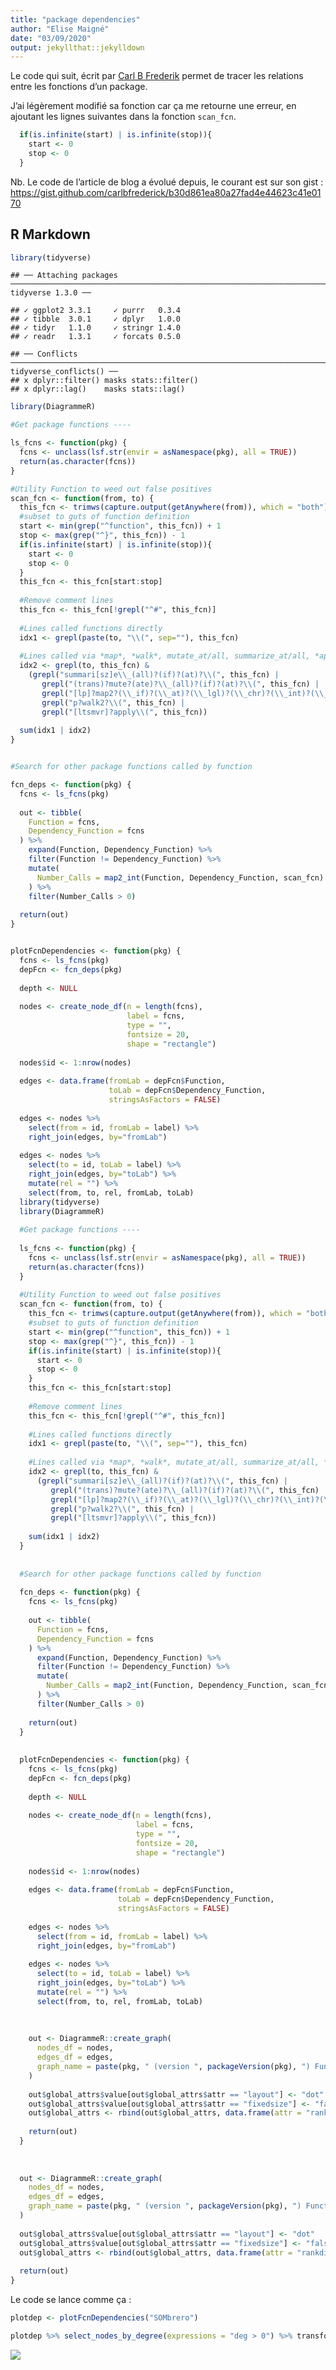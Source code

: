 ```yaml
---
title: "package dependencies"
author: "Elise Maigné"
date: "03/09/2020"
output: jekyllthat::jekylldown
---
```


Le code qui suit, écrit par [Carl B
Frederik](https://www.carlbfrederick.com/post/uncovering-the-relationships-among-functions-in-a-package/)
permet de tracer les relations entre les fonctions d’un package.

J’ai légèrement modifié sa fonction car ça me retourne une erreur, en
ajoutant les lignes suivantes dans la fonction `scan_fcn`.

``` r
  if(is.infinite(start) | is.infinite(stop)){
    start <- 0
    stop <- 0
  }
```

Nb. Le code de l’article de blog a évolué depuis, le courant est sur son
gist :
<https://gist.github.com/carlbfrederick/b30d861ea80a27fad4e44623c41e0170>

## R Markdown

``` r
library(tidyverse)
```

    ## ── Attaching packages ───────────────────────────────────────────────────────────────────────── tidyverse 1.3.0 ──

    ## ✓ ggplot2 3.3.1     ✓ purrr   0.3.4
    ## ✓ tibble  3.0.1     ✓ dplyr   1.0.0
    ## ✓ tidyr   1.1.0     ✓ stringr 1.4.0
    ## ✓ readr   1.3.1     ✓ forcats 0.5.0

    ## ── Conflicts ──────────────────────────────────────────────────────────────────────────── tidyverse_conflicts() ──
    ## x dplyr::filter() masks stats::filter()
    ## x dplyr::lag()    masks stats::lag()

``` r
library(DiagrammeR)

#Get package functions ----

ls_fcns <- function(pkg) {
  fcns <- unclass(lsf.str(envir = asNamespace(pkg), all = TRUE))
  return(as.character(fcns))
}

#Utility Function to weed out false positives
scan_fcn <- function(from, to) {
  this_fcn <- trimws(capture.output(getAnywhere(from)), which = "both")
  #subset to guts of function definition
  start <- min(grep("^function", this_fcn)) + 1
  stop <- max(grep("^}", this_fcn)) - 1
  if(is.infinite(start) | is.infinite(stop)){
    start <- 0
    stop <- 0
  }
  this_fcn <- this_fcn[start:stop]
  
  #Remove comment lines
  this_fcn <- this_fcn[!grepl("^#", this_fcn)]  
  
  #Lines called functions directly
  idx1 <- grepl(paste(to, "\\(", sep=""), this_fcn)
  
  #Lines called via *map*, *walk*, mutate_at/all, summarize_at/all, *apply
  idx2 <- grepl(to, this_fcn) & 
    (grepl("summari[sz]e\\_(all)?(if)?(at)?\\(", this_fcn) | 
       grepl("(trans)?mute?(ate)?\\_(all)?(if)?(at)?\\(", this_fcn) | 
       grepl("[lp]?map2?(\\_if)?(\\_at)?(\\_lgl)?(\\_chr)?(\\_int)?(\\_dbl)?(\\_raw)?(\\_dfr)?(\\_dfc)?(\\_depth)?\\(", this_fcn) |
       grepl("p?walk2?\\(", this_fcn) | 
       grepl("[ltsmvr]?apply\\(", this_fcn))
  
  sum(idx1 | idx2)
}


#Search for other package functions called by function

fcn_deps <- function(pkg) {
  fcns <- ls_fcns(pkg)
  
  out <- tibble(
    Function = fcns, 
    Dependency_Function = fcns
  ) %>% 
    expand(Function, Dependency_Function) %>% 
    filter(Function != Dependency_Function) %>% 
    mutate(
      Number_Calls = map2_int(Function, Dependency_Function, scan_fcn)
    ) %>% 
    filter(Number_Calls > 0)
  
  return(out)
}


plotFcnDependencies <- function(pkg) {
  fcns <- ls_fcns(pkg)
  depFcn <- fcn_deps(pkg)
  
  depth <- NULL
  
  nodes <- create_node_df(n = length(fcns),
                          label = fcns,
                          type = "",
                          fontsize = 20,
                          shape = "rectangle")
  
  nodes$id <- 1:nrow(nodes)
  
  edges <- data.frame(fromLab = depFcn$Function,
                      toLab = depFcn$Dependency_Function,
                      stringsAsFactors = FALSE)
  
  edges <- nodes %>% 
    select(from = id, fromLab = label) %>% 
    right_join(edges, by="fromLab")
  
  edges <- nodes %>% 
    select(to = id, toLab = label) %>% 
    right_join(edges, by="toLab") %>% 
    mutate(rel = "") %>% 
    select(from, to, rel, fromLab, toLab)
  library(tidyverse)
  library(DiagrammeR)
  
  #Get package functions ----
  
  ls_fcns <- function(pkg) {
    fcns <- unclass(lsf.str(envir = asNamespace(pkg), all = TRUE))
    return(as.character(fcns))
  }
  
  #Utility Function to weed out false positives
  scan_fcn <- function(from, to) {
    this_fcn <- trimws(capture.output(getAnywhere(from)), which = "both")
    #subset to guts of function definition
    start <- min(grep("^function", this_fcn)) + 1
    stop <- max(grep("^}", this_fcn)) - 1
    if(is.infinite(start) | is.infinite(stop)){
      start <- 0
      stop <- 0
    }
    this_fcn <- this_fcn[start:stop]
    
    #Remove comment lines
    this_fcn <- this_fcn[!grepl("^#", this_fcn)]  
    
    #Lines called functions directly
    idx1 <- grepl(paste(to, "\\(", sep=""), this_fcn)
    
    #Lines called via *map*, *walk*, mutate_at/all, summarize_at/all, *apply
    idx2 <- grepl(to, this_fcn) & 
      (grepl("summari[sz]e\\_(all)?(if)?(at)?\\(", this_fcn) | 
         grepl("(trans)?mute?(ate)?\\_(all)?(if)?(at)?\\(", this_fcn) | 
         grepl("[lp]?map2?(\\_if)?(\\_at)?(\\_lgl)?(\\_chr)?(\\_int)?(\\_dbl)?(\\_raw)?(\\_dfr)?(\\_dfc)?(\\_depth)?\\(", this_fcn) |
         grepl("p?walk2?\\(", this_fcn) | 
         grepl("[ltsmvr]?apply\\(", this_fcn))
    
    sum(idx1 | idx2)
  }
  
  
  #Search for other package functions called by function
  
  fcn_deps <- function(pkg) {
    fcns <- ls_fcns(pkg)
    
    out <- tibble(
      Function = fcns, 
      Dependency_Function = fcns
    ) %>% 
      expand(Function, Dependency_Function) %>% 
      filter(Function != Dependency_Function) %>% 
      mutate(
        Number_Calls = map2_int(Function, Dependency_Function, scan_fcn)
      ) %>% 
      filter(Number_Calls > 0)
    
    return(out)
  }
  
  
  plotFcnDependencies <- function(pkg) {
    fcns <- ls_fcns(pkg)
    depFcn <- fcn_deps(pkg)
    
    depth <- NULL
    
    nodes <- create_node_df(n = length(fcns),
                            label = fcns,
                            type = "",
                            fontsize = 20,
                            shape = "rectangle")
    
    nodes$id <- 1:nrow(nodes)
    
    edges <- data.frame(fromLab = depFcn$Function,
                        toLab = depFcn$Dependency_Function,
                        stringsAsFactors = FALSE)
    
    edges <- nodes %>% 
      select(from = id, fromLab = label) %>% 
      right_join(edges, by="fromLab")
    
    edges <- nodes %>% 
      select(to = id, toLab = label) %>% 
      right_join(edges, by="toLab") %>% 
      mutate(rel = "") %>% 
      select(from, to, rel, fromLab, toLab) 
    
    
    
    out <- DiagrammeR::create_graph(
      nodes_df = nodes,
      edges_df = edges,
      graph_name = paste(pkg, " (version ", packageVersion(pkg), ") Function Map", sep="")
    )
    
    out$global_attrs$value[out$global_attrs$attr == "layout"] <- "dot"
    out$global_attrs$value[out$global_attrs$attr == "fixedsize"] <- "false"
    out$global_attrs <- rbind(out$global_attrs, data.frame(attr = "rankdir", value = "LR", attr_type = "graph"))
    
    return(out)
  } 
  
  
  
  out <- DiagrammeR::create_graph(
    nodes_df = nodes,
    edges_df = edges,
    graph_name = paste(pkg, " (version ", packageVersion(pkg), ") Function Map", sep="")
  )
  
  out$global_attrs$value[out$global_attrs$attr == "layout"] <- "dot"
  out$global_attrs$value[out$global_attrs$attr == "fixedsize"] <- "false"
  out$global_attrs <- rbind(out$global_attrs, data.frame(attr = "rankdir", value = "LR", attr_type = "graph"))
  
  return(out)
}
```

Le code se lance comme ça :

``` r
plotdep <- plotFcnDependencies("SOMbrero")
```

``` r
plotdep %>% select_nodes_by_degree(expressions = "deg > 0") %>% transform_to_subgraph_ws %>% render_graph(width = 700, height = 700)
```

![](packagedependencies_files/figure-gfm/unnamed-chunk-3-1.png)<!-- -->
